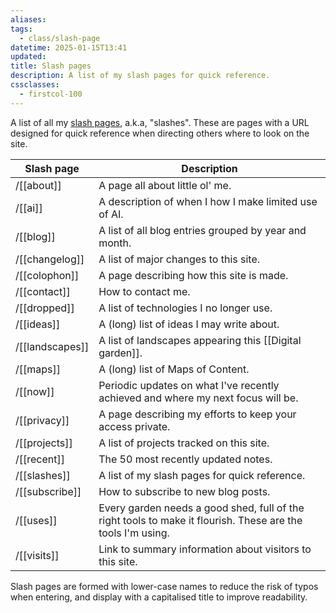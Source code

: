 ```yaml
---
aliases: 
tags:
  - class/slash-page
datetime: 2025-01-15T13:41
updated: 
title: Slash pages
description: A list of my slash pages for quick reference.
cssclasses:
  - firstcol-100
---
```

A list of all my [slash pages](https://slashpages.net/), a.k.a, "slashes". These are pages with a URL designed for quick reference when directing others where to look on the site.

<!-- QueryToSerialize: table without id "/"+file.link as "Slash page", description as Description from #class/slash-page where draft = false or draft = null sort file.name -->
<!-- SerializedQuery: table without id "/"+file.link as "Slash page", description as Description from #class/slash-page where draft = false or draft = null sort file.name -->

| Slash page                            | Description                                                                                                 |
| ------------------------------------- | ----------------------------------------------------------------------------------------------------------- |
| /[[about]]           | A page all about little ol' me.                                                                             |
| /[[ai]]                 | A description of when I how I make limited use of AI.                                                       |
| /[[blog]]             | A list of all blog entries grouped by year and month.                                                       |
| /[[changelog]]   | A list of major changes to this site.                                                                       |
| /[[colophon]]     | A page describing how this site is made.                                                                    |
| /[[contact]]       | How to contact me.                                                                                          |
| /[[dropped]]       | A list of technologies I no longer use.                                                                     |
| /[[ideas]]           | A (long) list of ideas I may write about.                                                                   |
| /[[landscapes]] | A list of landscapes appearing this [[Digital garden]].                                                     |
| /[[maps]]             | A (long) list of Maps of Content.                                                                           |
| /[[now]]               | Periodic updates on what I've recently achieved and where my next focus will be.                            |
| /[[privacy]]       | A page describing my efforts to keep your access private.                                                   |
| /[[projects]]     | A list of projects tracked on this site.                                                                    |
| /[[recent]]         | The 50 most recently updated notes.                                                                         |
| /[[slashes]]       | A list of my slash pages for quick reference.                                                               |
| /[[subscribe]]   | How to subscribe to new blog posts.                                                                         |
| /[[uses]]             | Every garden needs a good shed, full of the right tools to make it flourish. These are the tools I'm using. |
| /[[visits]]         | Link to summary information about visitors to this site.                                                    |
<!-- SerializedQuery END -->

Slash pages are formed with lower-case names to reduce the risk of typos when entering, and display with a capitalised title to improve readability.